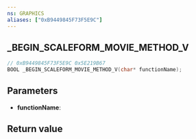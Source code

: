 ```yaml
---
ns: GRAPHICS
aliases: ["0xB9449845F73F5E9C"]
---
```

## _BEGIN_SCALEFORM_MOVIE_METHOD_V

```c
// 0xB9449845F73F5E9C 0x5E219B67
BOOL _BEGIN_SCALEFORM_MOVIE_METHOD_V(char* functionName);
```


## Parameters
* **functionName**: 

## Return value
